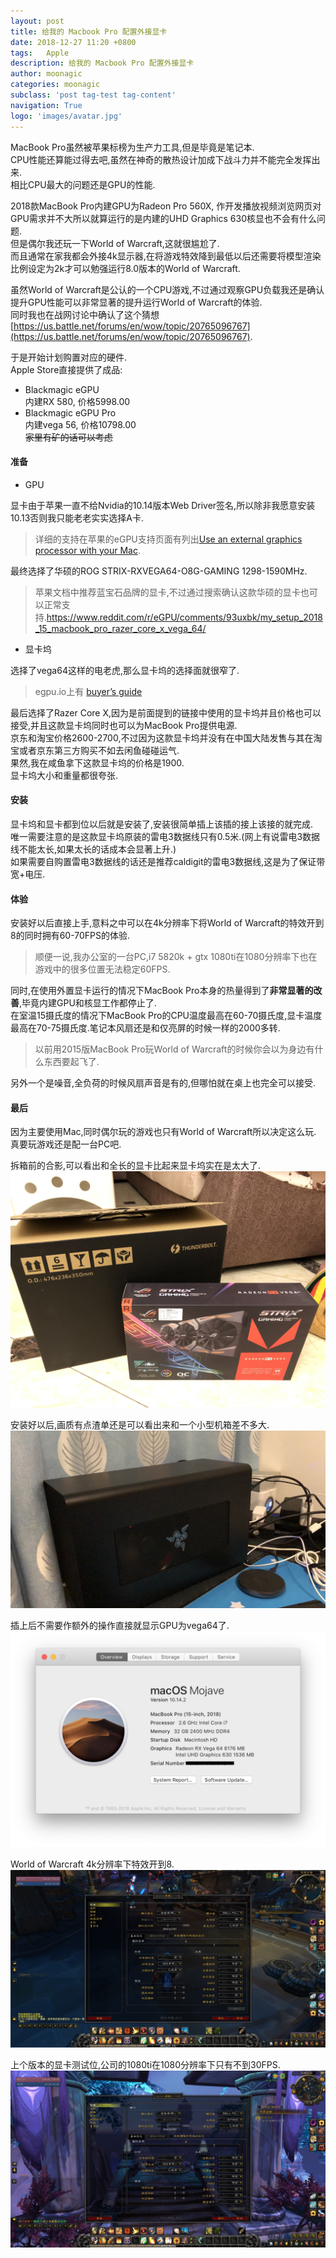 ```yaml
---
layout: post
title: 给我的 Macbook Pro 配置外接显卡
date: 2018-12-27 11:20 +0800
tags:   Apple
description: 给我的 Macbook Pro 配置外接显卡
author: moonagic
categories: moonagic
subclass: 'post tag-test tag-content'
navigation: True
logo: 'images/avatar.jpg'
---
```


MacBook Pro虽然被苹果标榜为生产力工具,但是毕竟是笔记本.  
CPU性能还算能过得去吧,虽然在神奇的散热设计加成下战斗力并不能完全发挥出来.  
相比CPU最大的问题还是GPU的性能.  

2018款MacBook Pro内建GPU为Radeon Pro 560X, 作开发播放视频浏览网页对GPU需求并不大所以就算运行的是内建的UHD Graphics 630核显也不会有什么问题.  
但是偶尔我还玩一下World of Warcraft,这就很尴尬了.  
而且通常在家我都会外接4k显示器,在将游戏特效降到最低以后还需要将模型渲染比例设定为2k才可以勉强运行8.0版本的World of Warcraft.  

虽然World of Warcraft是公认的一个CPU游戏,不过通过观察GPU负载我还是确认提升GPU性能可以非常显著的提升运行World of Warcraft的体验.  
同时我也在战网讨论中确认了这个猜想[https://us.battle.net/forums/en/wow/topic/20765096767](https://us.battle.net/forums/en/wow/topic/20765096767).  

于是开始计划购置对应的硬件.  
Apple Store直接提供了成品:  
* Blackmagic eGPU  
内建RX 580, 价格5998.00
* Blackmagic eGPU Pro  
内建vega 56, 价格10798.00  
~~家里有矿的话可以考虑~~

#### 准备
* GPU

显卡由于苹果一直不给Nvidia的10.14版本Web Driver签名,所以除非我愿意安装10.13否则我只能老老实实选择A卡.  
> 详细的支持在苹果的eGPU支持页面有列出[Use an external graphics processor with your Mac](https://support.apple.com/en-us/HT208544).  

最终选择了华硕的ROG STRIX-RXVEGA64-O8G-GAMING 1298-1590MHz.  
> 苹果文档中推荐蓝宝石品牌的显卡,不过通过搜索确认这款华硕的显卡也可以正常支持.https://www.reddit.com/r/eGPU/comments/93uxbk/my_setup_2018_15_macbook_pro_razer_core_x_vega_64/

* 显卡坞

选择了vega64这样的电老虎,那么显卡坞的选择面就很窄了.  
> egpu.io上有 [buyer’s guide](https://egpu.io/external-gpu-buyers-guide-2018/)  

最后选择了Razer Core X,因为是前面提到的链接中使用的显卡坞并且价格也可以接受,并且这款显卡坞同时也可以为MacBook Pro提供电源.  
京东和淘宝价格2600-2700,不过因为这款显卡坞并没有在中国大陆发售与其在淘宝或者京东第三方购买不如去闲鱼碰碰运气.  
果然,我在咸鱼拿下这款显卡坞的价格是1900.  
显卡坞大小和重量都很夸张.

#### 安装
显卡坞和显卡都到位以后就是安装了,安装很简单插上该插的接上该接的就完成.  
唯一需要注意的是这款显卡坞原装的雷电3数据线只有0.5米.(网上有说雷电3数据线不能太长,如果太长的话成本会显著上升.)  
如果需要自购置雷电3数据线的话还是推荐caldigit的雷电3数据线,这是为了保证带宽+电压.  

#### 体验
安装好以后直接上手,意料之中可以在4k分辨率下将World of Warcraft的特效开到8的同时拥有60-70FPS的体验.  

> 顺便一说,我办公室的一台PC,i7 5820k + gtx 1080ti在1080分辨率下也在游戏中的很多位置无法稳定60FPS.  

同时,在使用外置显卡运行的情况下MacBook Pro本身的热量得到了**非常显著的改善**,毕竟内建GPU和核显工作都停止了.  
在室温15摄氏度的情况下MacBook Pro的CPU温度最高在60-70摄氏度,显卡温度最高在70-75摄氏度.笔记本风扇还是和仅亮屏的时候一样的2000多转.  
> 以前用2015版MacBook Pro玩World of Warcraft的时候你会以为身边有什么东西要起飞了.

另外一个是噪音,全负荷的时候风扇声音是有的,但哪怕就在桌上也完全可以接受.

#### 最后
因为主要使用Mac,同时偶尔玩的游戏也只有World of Warcraft所以决定这么玩.  
真要玩游戏还是配一台PC吧.


拆箱前的合影,可以看出和全长的显卡比起来显卡坞实在是太大了.
<picture class="picture">
  <source type="image/webp" srcset="/images/2018/12/IMG_0062.webp">
  <img class="image" src="/images/2018/12/IMG_0062.jpeg">
</picture>

安装好以后,画质有点渣单还是可以看出来和一个小型机箱差不多大.
<picture class="picture">
  <source type="image/webp" srcset="/images/2018/12/IMG_0066.webp">
  <img class="image" src="/images/2018/12/IMG_0066.jpg">
</picture>

插上后不需要作额外的操作直接就显示GPU为vega64了.
<picture class="picture">
  <source type="image/webp" srcset="/images/2018/12/about0.webp">
  <img class="image" src="/images/2018/12/about0.png">
</picture>

World of Warcraft 4k分辨率下特效开到8.
<picture class="picture">
  <source type="image/webp" srcset="/images/2018/12/wow0.webp">
  <img class="image" src="/images/2018/12/wow0.jpg">
</picture>

上个版本的显卡测试位,公司的1080ti在1080分辨率下只有不到30FPS.
<picture class="picture">
  <source type="image/webp" srcset="/images/2018/12/wow1.webp">
  <img class="image" src="/images/2018/12/wow1.jpg">
</picture>
